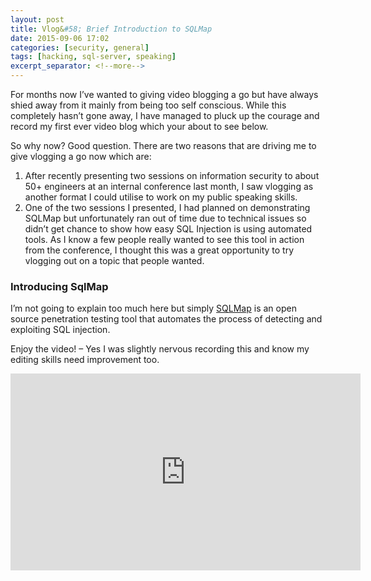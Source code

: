 ```yaml
---
layout: post
title: Vlog&#58; Brief Introduction to SQLMap
date: 2015-09-06 17:02
categories: [security, general]
tags: [hacking, sql-server, speaking]
excerpt_separator: <!--more-->
---
```

For months now I’ve wanted to giving video blogging a go but have always shied away from it mainly from being too self conscious. While this completely hasn’t gone away, I have managed to pluck up the courage and record my first ever video blog which your about to see below.

<!--more-->

So why now? Good question. There are two reasons that are driving me to give vlogging a go now which are:  
1. After recently presenting two sessions on information security to about 50+ engineers at an internal conference last month, I saw vlogging as another format I could utilise to work on my public speaking skills.  
2. One of the two sessions I presented, I had planned on demonstrating SQLMap but unfortunately ran out of time due to technical issues so didn’t get chance to show how easy SQL Injection is using automated tools. As I know a few people really wanted to see this tool in action from the conference, I thought this was a great opportunity to try vlogging out on a topic that people wanted.

### Introducing SqlMap
I’m not going to explain too much here but simply <a href="http://sqlmap.org/" target="_blank">SQLMap</a> is an open source penetration testing tool that automates the process of detecting and exploiting SQL injection.

Enjoy the video! – Yes I was slightly nervous recording this and know my editing skills need improvement too.

<iframe width="560" height="315" src="https://www.youtube.com/embed/CPeZscy0skk" frameborder="0" allowfullscreen></iframe>
